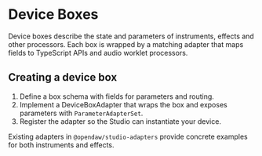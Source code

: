 # Device Boxes

Device boxes describe the state and parameters of instruments, effects and other
processors. Each box is wrapped by a matching adapter that maps fields to
TypeScript APIs and audio worklet processors.

## Creating a device box

1. Define a box schema with fields for parameters and routing.
2. Implement a DeviceBoxAdapter that wraps the box and exposes parameters with
   `ParameterAdapterSet`.
3. Register the adapter so the Studio can instantiate your device.

Existing adapters in `@opendaw/studio-adapters` provide concrete examples for
both instruments and effects.
